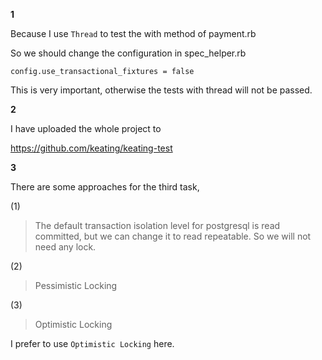 

**1**

Because I use `Thread` to test the with method of payment.rb

So we should change the configuration in spec_helper.rb
```
config.use_transactional_fixtures = false
```
This is very important, otherwise the tests with thread will not be passed.

**2**

I have uploaded the whole project to

https://github.com/keating/keating-test

**3**

There are some approaches for the third task,

(1)

> The default transaction isolation level for postgresql is read committed, but we can change it to read repeatable. So we will not need any lock.

(2)

> Pessimistic Locking

(3)

> Optimistic Locking

I prefer to use `Optimistic Locking` here.
